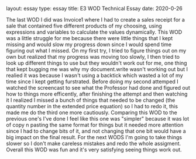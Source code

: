 layout: essay
type: essay
title: E3  WOD Technical Essay
date: 2020-0-26

The last WOD I did was Invoice1 where I had to create a sales receipt for a sale that contained five different products of my choosing, using expressions and variables to calculate the values dynamically. This WOD was a little struggle for me because there were little things that I kept missing and would slow my progress down since I would spend time figuring out what I missed. On my first try, I tried to figure things out on my own but realized that my progress was moving too slowly, I then tried to look up different things to use but they wouldn't work out for me, one thing that kept bugging me was why my document.write wasn't working out but I realied it was because I wasn't using a backtick which wasted a lot of my time since I kept getting furstrated. Before doing my second attemped I watched the screencast to see what the Professor had done and figured out how to things more efficently, after finishing the attempt and then watching it I realized I missed a bunch of things that needed to be changed (the quantity number in the extended price equation) so I had to redo it, this made me do the third one more cautiously. Comparing this WOD to the previous one's I've done I feel like this one was "simpler" because it was lot of copy n pasting the same format for things but it needed more attention since I had to change bits of it, and not changing that one bit would have a big impact on the final result. For the next WODS I'm going to take things slower so I don't make careless mistakes and redo the whole assigment. Overall this WOD was fun and it's very satisfying seeing things work out. 


